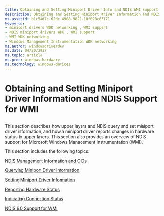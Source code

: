 ```yaml
---
title: Obtaining and Setting Miniport Driver Info and NDIS WMI Support
description: Obtaining and Setting Miniport Driver Information and NDIS Support for WMI
ms.assetid: b1c58d7c-62dc-4908-9821-10f028c67171
keywords:
- miniport drivers WDK networking , WMI support
- NDIS miniport drivers WDK , WMI support
- WMI WDK networking
- Windows Management Instrumentation WDK networking
ms.author: windowsdriverdev
ms.date: 04/20/2017
ms.topic: article
ms.prod: windows-hardware
ms.technology: windows-devices
---
```


# Obtaining and Setting Miniport Driver Information and NDIS Support for WMI


## <a href="" id="ddk-obtaining-and-setting-miniport-driver-information-and-ndis-support"></a>

This section describes how upper layers and NDIS query and set miniport driver information, and how a miniport driver reports changes in hardware status to upper layers. This section also provides an overview of NDIS support for Microsoft Windows Management Instrumentation (WMI).

This section includes the following topics:

[NDIS Management Information and OIDs](ndis-management-information-and-oids.md)

[Querying Miniport Driver Information](querying-miniport-driver-information.md)

[Setting Miniport Driver Information](setting-miniport-driver-information.md)

[Reporting Hardware Status](reporting-hardware-status.md)

[Indicating Connection Status](indicating-connection-status.md)

[NDIS 6.0 Support for WMI](ndis-support-for-wmi.md)

 

 






